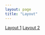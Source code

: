 ```yaml
---
layout: page
title: "Layout"
---
```


<a href="/examples/layout.html" class="nhs-btn">Layout 1</a>
<a href="/examples/layout2.html" class="nhs-btn">Layout 2</a>
